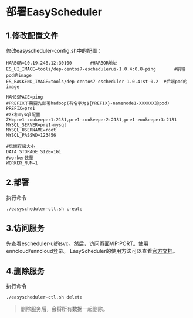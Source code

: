 # 部署EasyScheduler

## 1.修改配置文件

修改easyscheduler-config.sh中的配置：

```shell
HARBOR=10.19.248.12:30100		#HARBOR地址
ES_UI_IMAGE=tools/dep-centos7-eschedulerui-1.0.4:0.8-ping		#前端pod的image
ES_BACKEND_IMAGE=tools/dep-centos7-escheduler-1.0.4:st-0.2	#后端pod的image

NAMESPACE=ping
#PREFIX下需要先部署hadoop(有名字为${PREFIX}-namenode1-XXXXXX的pod)
PREFIX=pre1
#zk和mysql配置
ZK=pre1-zookeeper1:2181,pre1-zookeeper2:2181,pre1-zookeeper3:2181
MYSQL_SERVER=pre1-mysql
MYSQL_USERNAME=root
MYSQL_PASSWD=123456

#后端存储大小
DATA_STORAGE_SIZE=1Gi
#worker数量
WORKER_NUM=1
```

## 2.部署
执行命令
```shell
./easyscheduler-ctl.sh create
```

## 3.访问服务
先查看escheduler-ui的svc。然后，访问页面VIP:PORT。使用enncloud/enncloud登录。
EasyScheduler的使用方法可以查看[官方文档](https://analysys.github.io/easyscheduler_docs_cn/%E7%B3%BB%E7%BB%9F%E4%BD%BF%E7%94%A8%E6%89%8B%E5%86%8C.html?_blank "官方文档")。

## 4.删除服务
执行命令
```shell
./easyscheduler-ctl.sh delete
```
>删除服务后，会将所有数据一起删除。
